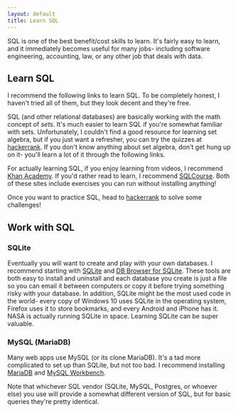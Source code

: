 ```yaml
---
layout: default
title: Learn SQL
---
```


SQL is one of the best benefit/cost skills to learn. It's fairly easy to learn,
and it immediately becomes useful for many jobs- including software
engineering, accounting, law, or any other job that deals with data.

## Learn SQL

I recommend the following links to learn SQL. To be completely honest, I
haven't tried all of them, but they look decent and they're free.

SQL (and other relational databases) are basically working with the math
concept of *sets*. It's much easier to learn SQL if you're somewhat familiar
with sets. Unfortunately, I couldn't find a good resource for learning set
algebra, but if you just want a refresher, you can try the quizzes at
[hackerrank](https://www.hackerrank.com/domains/databases/relational-algebra).
If you don't know anything about set algebra, don't get hung up on it- you'll
learn a lot of it through the following links.

For actually learning SQL, if you enjoy learning from videos, I recommend [Khan
Academy](https://www.khanacademy.org/computing/computer-programming/sql#sql-basics).
If you'd rather read to learn, I recommend
[SQLCourse](http://www.sqlcourse.com/). Both of these sites include exercises
you can run without installing anything!

Once you want to practice SQL, head to
[hackerrank](https://www.hackerrank.com/domains/sql/select) to solve some
challenges!

## Work with SQL

### SQLite

Eventually you will want to create and play with your own databases. I
recommend starting with [SQLite](https://www.sqlite.org/) and [DB Browser for
SQLite](http://sqlitebrowser.org/). These tools are both easy to install and
uninstall and each database you create is just a file so you can email it
between computers or copy it before trying something risky with your database.
In addition, SQLite might be the most used code in the world- every copy of
Windows 10 uses SQLite in the operating system, Firefox uses it to store
bookmarks, and every Android and iPhone has it. NASA is actually running SQLite
in space. Learning SQLite can be super valuable.

### MySQL (MariaDB)

Many web apps use MySQL (or its clone MariaDB). It's a tad more complicated to
set up than SQLite, but not too bad. I recommend installing
[MariaDB](https://mariadb.org/) and [MySQL
Workbench](https://www.mysql.com/products/workbench/).

Note that whichever SQL vendor (SQLite, MySQL, Postgres, or whoever else) you
use will provide a somewhat different version of SQL, but for basic queries
they're pretty identical.

